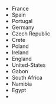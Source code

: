 - France
- Spain
- Portugal
- Germany
- Czech Republic
- Crete
- Poland
- Ireland
- England
- United-States
- Gabon
- South Africa
- Namibia
- Egypt
- 
